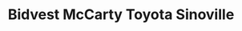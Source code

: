 ---
title: "Bidvest McCarty Toyota Sinoville"
url: /pretoria/bidvest-mccarty-toyota-sinoville/
shop: Autohaus
---